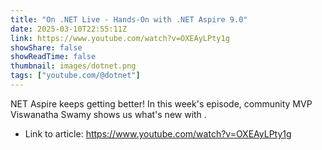 ```yaml
---
title: "On .NET Live - Hands-On with .NET Aspire 9.0"
date: 2025-03-10T22:55:11Z
link: https://www.youtube.com/watch?v=OXEAyLPty1g
showShare: false
showReadTime: false
thumbnail: images/dotnet.png
tags: ["youtube.com/@dotnet"]
---
```

NET Aspire keeps getting better! In this week's episode, community MVP Viswanatha Swamy shows us what's new with .

- Link to article: https://www.youtube.com/watch?v=OXEAyLPty1g